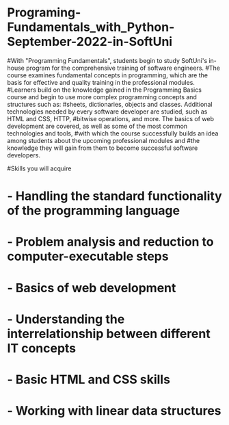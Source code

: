 # Programing-Fundamentals_with_Python-September-2022-in-SoftUni

#With "Programming Fundamentals", students begin to study SoftUni's in-house program for the comprehensive training of software engineers.
#The course examines fundamental concepts in programming, which are the basis for effective and quality training in the professional modules.
#Learners build on the knowledge gained in the Programming Basics course and begin to use more complex programming concepts and structures such as: 
#sheets, dictionaries, objects and classes. Additional technologies needed by every software developer are studied, such as HTML and CSS, HTTP, 
#bitwise operations, and more. The basics of web development are covered, as well as some of the most common technologies and tools, 
#with which the course successfully builds an idea among students about the upcoming professional modules and 
#the knowledge they will gain from them to become successful software developers.

#Skills you will acquire
# - Handling the standard functionality of the programming language
# - Problem analysis and reduction to computer-executable steps
# - Basics of web development
# - Understanding the interrelationship between different IT concepts
# - Basic HTML and CSS skills
# - Working with linear data structures
